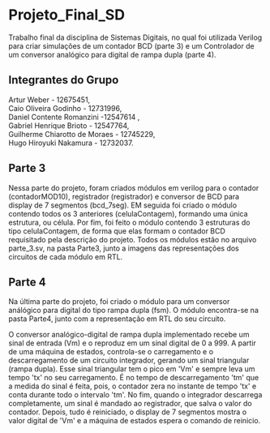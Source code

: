 # Projeto_Final_SD
  Trabalho final da disciplina de Sistemas Digitais, no qual foi utilizada Verilog para criar simulações de um contador BCD (parte 3) e um Controlador de um conversor analógico para digital de rampa dupla (parte 4).

## Integrantes do Grupo
Artur Weber - 12675451, <br>
Caio Oliveira Godinho - 12731996, <br>
Daniel Contente Romanzini -12547614 , <br>
Gabriel Henrique Brioto - 12547764, <br>
Guilherme Chiarotto de Moraes - 12745229, <br>
Hugo Hiroyuki Nakamura - 12732037.

## Parte 3
  Nessa parte do projeto, foram criados módulos em verilog para o contador (contadorMOD10), registrador (registrador) e conversor de BCD para display de 7 segmentos (bcd_7seg). EM seguida foi criado o módulo contendo todos os 3 anteriores (celulaContagem), formando uma única estrutura, ou célula. Por fim, foi feito o módulo contendo 3 estruturas do tipo  celulaContagem, de forma que elas formam o contador BCD requisitado pela descrição do projeto. Todos os módulos estão no arquivo parte_3.sv, na pasta Parte3, junto a imagens das representações dos circuitos de cada módulo em RTL.
  
 
## Parte 4
  <p>Na última parte do projeto, foi criado o módulo para um conversor análógico para digital do tipo rampa dupla (fsm). O módulo encontra-se na pasta Parte4, junto com a representação em RTL do seu circuito.</p>
  <p>O conversor analógico-digital de rampa dupla implementado recebe um sinal de entrada (Vm) e o reproduz em um sinal digital de 0 a 999. A partir de uma máquina de estados, controla-se o carregamento e o descarregamento de um circuito integrador, gerando um sinal triangular (rampa dupla). Esse sinal triangular tem o pico em 'Vm' e sempre leva um tempo 'tx' no seu carregamento. É no tempo de descarregamento 'tm' que a medida do sinal é feita, pois, o contador zera no instante de tempo 'tx' e conta durante todo o intervalo 'tm'. No fim, quando o integrador descarrega completamente, um sinal é mandado ao registrador, que salva o valor do contador. Depois, tudo é reiniciado, o display de 7 segmentos mostra o valor digital de 'Vm' e a máquina de estados espera o comando de reinicio.</p>
